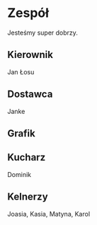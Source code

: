 # Zespół
Jesteśmy super dobrzy.
## Kierownik
Jan Łosu
## Dostawca
Janke
## Grafik

## Kucharz
Dominik
## Kelnerzy
Joasia, Kasia, Matyna, Karol
